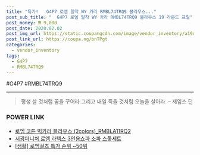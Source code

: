 ```yaml
--- 
title: "특가!   G4P7 로엠 탈착 WY 카라 RMBL74TRQ9 블라우스..." 
post_sub_title: "  G4P7 로엠 탈착 WY 카라 RMBL74TRQ9 블라우스 19 라운드 프릴" 
post_money: ₩ 9,000 
post_date: 2020.02.02 
post_img_url: https://static.coupangcdn.com/image/vendor_inventory/a19d/e569c8a71eddd0c7941215cfc760f3a472abbc19b080c8149cb20a13add3.jpg 
post_link_url: https://coupa.ng/bnTPgt 
categories: 
  - vendor_inventory 
tags: 
  - G4P7 
  - RMBL74TRQ9 
--- 
```

  #G4P7 #RMBL74TRQ9 
<hr> 

> 평생 살 것처럼 꿈을 꾸어라.그리고 내일 죽을 것처럼 오늘을 살아라. – 제임스 딘 


### POWER LINK

* <a href="https://blog.naver.com/fasyy4321/221783848522" target="_blank">로엠 코튼 빅카라 블라우스 (2colors)_RMBLA11RQ2</a>
* <a href="https://blog.naver.com/fasyy4321/221779292373" target="_blank">서광퍼니처 로엠 라텍스 3인용쇼파 소파 스툴세트</a>
* <a href="https://blog.naver.com/sakai111/221785053265" target="_blank"> [생활] 로엠걸즈 특가 순위 ~50위</a>
